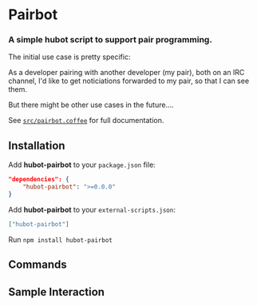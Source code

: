 # Pairbot

### A simple hubot script to support pair programming.

The initial use case is pretty specific:

As a developer pairing with another developer (my pair), both on an IRC channel,
I'd like to get noticiations forwarded to my pair,
so that I can see them.

But there might be other use cases in the future....

See [`src/pairbot.coffee`](src/pairbot.coffee) for full documentation.

## Installation

Add **hubot-pairbot** to your `package.json` file:

```json
"dependencies": {
    "hubot-pairbot": ">=0.0.0"
}
```

Add **hubot-pairbot** to your `external-scripts.json`:

```json
["hubot-pairbot"]
```

Run `npm install hubot-pairbot`

## Commands

## Sample Interaction



